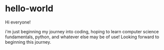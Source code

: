 # hello-world

Hi everyone!

i'm just beginning my journey into coding, hoping to learn computer science fundamentals, python, and whatever else may be of use!
Looking forward to beginning this journey.
